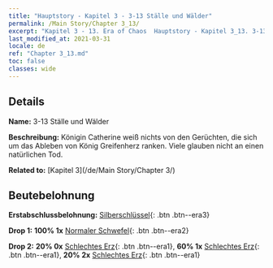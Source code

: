 ```yaml
---
title: "Hauptstory - Kapitel 3 - 3-13 Ställe und Wälder"
permalink: /Main Story/Chapter 3_13/
excerpt: "Kapitel 3 - 13. Era of Chaos  Hauptstory - Kapitel 3_13. 3-13 Ställe und Wälder"
last_modified_at: 2021-03-31
locale: de
ref: "Chapter 3_13.md"
toc: false
classes: wide
---
```


## Details

 **Name:** 3-13 Ställe und Wälder

 **Beschreibung:** Königin Catherine weiß nichts von den Gerüchten, die sich um das Ableben von König Greifenherz ranken. Viele glauben nicht an einen natürlichen Tod.

 **Related to:** [Kapitel 3](/de/Main Story/Chapter 3/)

## Beutebelohnung

 **Erstabschlussbelohnung:** [Silberschlüssel](/de/Items/con_693/){: .btn .btn--era3}

 **Drop 1:** **100% 1x** [Normaler Schwefel](/de/Items/mat_9/){: .btn .btn--era2}

 **Drop 2:** **20% 0x** [Schlechtes Erz](/de/Items/mat_1/){: .btn .btn--era1}, **60% 1x** [Schlechtes Erz](/de/Items/mat_1/){: .btn .btn--era1}, **20% 2x** [Schlechtes Erz](/de/Items/mat_1/){: .btn .btn--era1}


